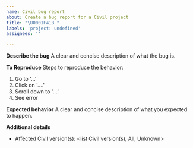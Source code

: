 ```yaml
---
name: Civil bug report
about: Create a bug report for a Civil project
title: "\U0001F41B "
labels: 'project: undefined'
assignees: ''

---
```


**Describe the bug**
A clear and concise description of what the bug is.

**To Reproduce**
Steps to reproduce the behavior:
1. Go to '...'
2. Click on '....'
3. Scroll down to '....'
4. See error

**Expected behavior**
A clear and concise description of what you expected to happen.

**Additional details**
- Affected Civil version(s): <list Civil version(s), All, Unknown>
